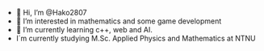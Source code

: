 - 👋 Hi, I’m @Hako2807
- 👀 I’m interested in mathematics and some game development
- 🌱 I’m currently learning c++, web and AI.
- I´m currently studying M.Sc. Applied Physics and Mathematics at NTNU

<!---
Hako2807/Hako2807 is a ✨ special ✨ repository because its `README.md` (this file) appears on your GitHub profile.
You can click the Preview link to take a look at your changes.
--->
